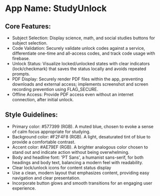 # **App Name**: StudyUnlock

## Core Features:

- Subject Selection: Display science, math, and social studies buttons for subject selection.
- Code Validation: Securely validate unlock codes against a service, differentiate one-time and all-access codes, and track code usage with firebase.
- Unlock Status: Visualize locked/unlocked states with clear indicators (lock/checkmark) that saves the status locally and avoids repeated prompts.
- PDF Display: Securely render PDF files within the app, preventing downloads and external access; implements screenshot and screen recording prevention using FLAG_SECURE.
- Offline Access: Provide PDF access even without an internet connection, after initial unlock.

## Style Guidelines:

- Primary color: #577399 (RGB). A muted blue, chosen to evoke a sense of calm focus appropriate for studying.
- Background color: #F2F4F8 (RGB). A light, desaturated tint of blue to provide a comfortable contrast.
- Accent color: #AE79EF (RGB). A brighter analogous color chosen to stand out and indicate action without being overwhelming.
- Body and headline font: 'PT Sans', a humanist sans-serif, for both headings and body text, balancing a modern feel with readability.
- Clear lock/unlock icons for content status display
- Use a clean, modern layout that emphasizes content, providing easy navigation and clear presentation.
- Incorporate button glows and smooth transitions for an engaging user experience.